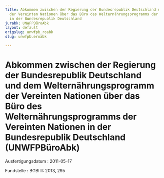 ```yaml
---
Title: Abkommen zwischen der Regierung der Bundesrepublik Deutschland und dem Welternährungsprogramm
  der Vereinten Nationen über das Büro des Welternährungsprogramms der Vereinten Nationen
  in der Bundesrepublik Deutschland
jurabk: UNWFPBüroAbk
layout: default
origslug: unwfpb_roabk
slug: unwfpbueroabk

---
```


# Abkommen zwischen der Regierung der Bundesrepublik Deutschland und dem Welternährungsprogramm der Vereinten Nationen über das Büro des Welternährungsprogramms der Vereinten Nationen in der Bundesrepublik Deutschland (UNWFPBüroAbk)

Ausfertigungsdatum
:   2011-05-17

Fundstelle
:   BGBl II: 2013, 295

